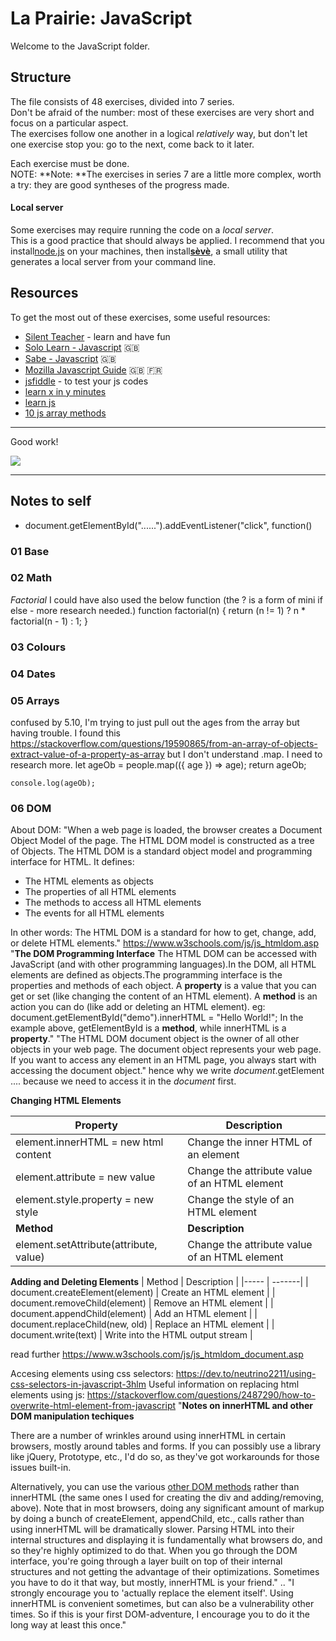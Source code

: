 # La Prairie: JavaScript

Welcome to the JavaScript folder.

## Structure

The file consists of 48 exercises, divided into 7 series.  
Don't be afraid of the number: most of these exercises are very short and focus on a particular aspect.  
The exercises follow one another in a logical _relatively_ way, but don't let one exercise stop you: go to the next, come back to it later.

Each exercise must be done.  
NOTE: **Note: **The exercises in series 7 are a little more complex, worth a try: they are good syntheses of the progress made.

#### Local server

Some exercises may require running the code on a _local server_.  
This is a good practice that should always be applied. I recommend that you install[node.js](https://nodejs.org/en/) on your machines, then install[**sèvè**](https://github.com/leny/seve), a small utility that generates a local server from your command line.

## Resources

To get the most out of these exercises, some useful resources:

- [Silent Teacher](http://silentteacher.toxicode.fr/) - learn and have fun
- [Solo Learn - Javascript](https://www.sololearn.com/Course/JavaScript/) :uk:
- [Sabe - Javascript](https://sabe.io/classes/javascript) :uk:
- [Mozilla Javascript Guide](https://developer.mozilla.org/fr/docs/Web/JavaScript/Guide/Apropos) :uk: :fr:
- [jsfiddle](https://jsfiddle.net/) - to test your js codes
- [learn x in y minutes](https://learnxinyminutes.com/docs/javascript/)
- [learn js](http://www.learn-js.org/)
- [10 js array methods](https://dev.to/frugencefidel/10-javascript-array-methods-you-should-know-4lk3)

* * *

Good work!

![](https://media.giphy.com/media/xT9DPPqwOCoxi3ASWc/giphy.gif)



***
## Notes to self

* document.getElementById("......").addEventListener("click", function() 

### 01 Base

### 02 Math 

*Factorial*
I could have also used the below function (the ? is a form of mini if else - more research needed.)
function factorial(n) {
    return (n != 1) ? n * factorial(n - 1) : 1;
}



### 03 Colours

### 04 Dates

### 05 Arrays

confused by 5.10, I'm trying to just pull out the ages from the array but having trouble. I found this 
https://stackoverflow.com/questions/19590865/from-an-array-of-objects-extract-value-of-a-property-as-array
but I don't understand .map. I need to research more.
    let ageOb = people.map(({ age }) => age);
    return ageOb;

    console.log(ageOb);




### 06 DOM

About DOM: "When a web page is loaded, the browser creates a Document Object Model of the page. The HTML DOM model is constructed as a tree of Objects.
The HTML DOM is a standard object model and programming interface for HTML. It defines:
* The HTML elements as objects
* The properties of all HTML elements
* The methods to access all HTML elements
* The events for all HTML elements

In other words: The HTML DOM is a standard for how to get, change, add, or delete HTML elements." https://www.w3schools.com/js/js_htmldom.asp
"**The DOM Programming Interface**
The HTML DOM can be accessed with JavaScript (and with other programming languages).In the DOM, all HTML elements are defined as objects.The programming interface is the properties and methods of each object.
A **property** is a value that you can get or set (like changing the content of an HTML element).
A **method** is an action you can do (like add or deleting an HTML element).
eg: document.getElementById("demo").innerHTML = "Hello World!";
In the example above, getElementById is a **method**, while innerHTML is a **property**."
"The HTML DOM document object is the owner of all other objects in your web page. The document object represents your web page. If you want to access any element in an HTML page, you always start with accessing the document object." hence why we write *document*.getElement .... because we need to access it in the *document* first.

**Changing HTML Elements**

| Property      | Description |
| ----------- | ----------- |
| element.innerHTML =  new html content    | Change the inner HTML of an element     |
| element.attribute = new value  | Change the attribute value of an HTML element      |
| element.style.property = new style  |  Change the style of an HTML element   |
| **Method**  |  **Description**   |
| element.setAttribute(attribute, value)  |  Change the attribute value of an HTML element |



**Adding and Deleting Elements**
| Method | Description  |
|----- | -------|
| document.createElement(element) | Create an HTML element |
| document.removeChild(element) | Remove an HTML element |
| document.appendChild(element) | Add an HTML element |
| document.replaceChild(new, old) | Replace an HTML element |
| document.write(text)  | Write into the HTML output stream |

read further https://www.w3schools.com/js/js_htmldom_document.asp
	

Accesing elements using css selectors: https://dev.to/neutrino2211/using-css-selectors-in-javascript-3hlm 
Useful information on replacing html elements using js: https://stackoverflow.com/questions/2487290/how-to-overwrite-html-element-from-javascript
"**Notes on innerHTML and other DOM manipulation techiques**

There are a number of wrinkles around using innerHTML in certain browsers, mostly around tables and forms. If you can possibly use a library like jQuery, Prototype, etc., I'd do so, as they've got workarounds for those issues built-in.

Alternatively, you can use the various [other DOM methods](https://www.w3.org/TR/DOM-Level-2-Core/core.html#ID-1950641247) rather than innerHTML (the same ones I used for creating the div and adding/removing, above). Note that in most browsers, doing any significant amount of markup by doing a bunch of createElement, appendChild, etc., calls rather than using innerHTML will be dramatically slower. Parsing HTML into their internal structures and displaying it is fundamentally what browsers do, and so they're highly optimized to do that. When you go through the DOM interface, you're going through a layer built on top of their internal structures and not getting the advantage of their optimizations. Sometimes you have to do it that way, but mostly, innerHTML is your friend." .. "I strongly encourage you to 'actually replace the element itself'. Using innerHTML is convenient sometimes, but can also be a vulnerability other times. So if this is your first DOM-adventure, I encourage you to do it the long way at least this once."

